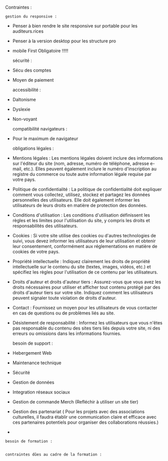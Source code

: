 Contraintes :


    gestion du responsive :
- Penser à bien rendre le site responsive sur portable pour les auditeurs.rices
- Penser à la version desktop pour les structure pro
- mobile First Obligatoire !!!!!

    sécurité :
- Sécu des comptes 
- Moyen de paiement

    accessibilité :
- Daltonisme
- Dyslexie
- Non-voyant


    compatibilité navigateurs :
- Pour le maximum de navigateur 

    obligations légales :
    
- Mentions légales : Les mentions légales doivent inclure des informations sur l'éditeur du site (nom, adresse, numéro de téléphone, adresse e-mail, etc.). Elles peuvent également inclure le numéro d'inscription au registre du commerce ou toute autre information légale requise par votre pays.

- Politique de confidentialité : La politique de confidentialité doit expliquer comment vous collectez, utilisez, stockez et partagez les données personnelles des utilisateurs. Elle doit également informer les utilisateurs de leurs droits en matière de protection des données.

- Conditions d'utilisation : Les conditions d'utilisation définissent les règles et les limites pour l'utilisation du site, y compris les droits et responsabilités des utilisateurs.

- Cookies : Si votre site utilise des cookies ou d'autres technologies de suivi, vous devez informer les utilisateurs de leur utilisation et obtenir leur consentement, conformément aux réglementations en matière de cookies de votre pays.

- Propriété intellectuelle : Indiquez clairement les droits de propriété intellectuelle sur le contenu du site (textes, images, vidéos, etc.) et spécifiez les règles pour l'utilisation de ce contenu par les utilisateurs.

- Droits d'auteur et droits d'auteur tiers : Assurez-vous que vous avez les droits nécessaires pour utiliser et afficher tout contenu protégé par des droits d'auteur tiers sur votre site. Indiquez comment les utilisateurs peuvent signaler toute violation de droits d'auteur.

- Contact : Fournissez un moyen pour les utilisateurs de vous contacter en cas de questions ou de problèmes liés au site.

- Désistement de responsabilité : Informez les utilisateurs que vous n'êtes pas responsable du contenu des sites tiers liés depuis votre site, ni des erreurs ou omissions dans les informations fournies.

    besoin de support :
- Hebergement Web
- Maintenance technique
- Sécurité
- Gestion de données
- Integration réseaux sociaux
- Gestion de commande Merch (Refléchir à utiliser un site tier)
- Gestion des partenariat ( Pour les projets avec des associations culturelles, il faudra établir une communication claire et efficace avec ces partenaires potentiels pour organiser des collaborations réussies.)
- 


    besoin de formation :
    
    
    contraintes dûes au cadre de la formation :
    